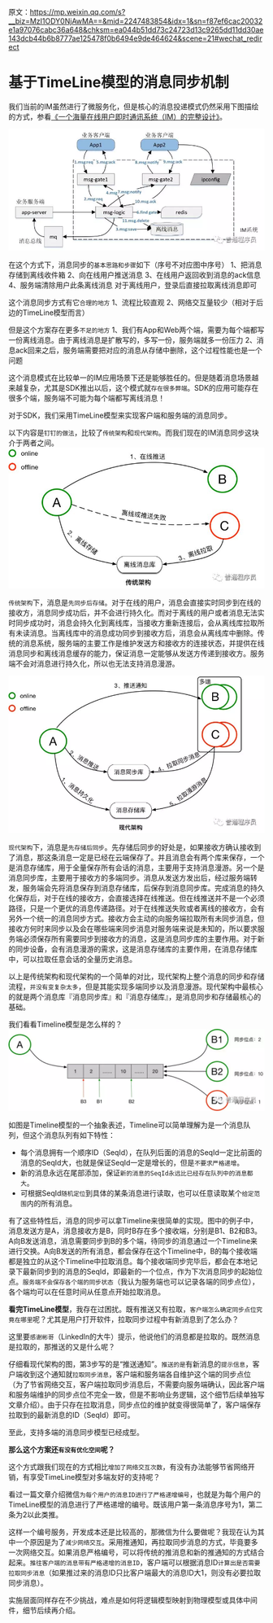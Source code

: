 原文：https://mp.weixin.qq.com/s?__biz=MzI1ODY0NjAwMA==&mid=2247483854&idx=1&sn=f87ef6cac20032e1a97076cabc36a648&chksm=ea044b51dd73c24723d13c9265dd11dd30ae143dcb44b6b8777ae125478f0b6494e9de464624&scene=21#wechat_redirect

# 基于TimeLine模型的消息同步机制

我们当前的IM虽然进行了微服务化，但是核心的消息投递模式仍然采用下图描绘的方式，参看[《一个海量在线用户即时通讯系统（IM）的完整设计》](https://mp.weixin.qq.com/s?__biz=MzI1ODY0NjAwMA==&mid=2247483756&idx=1&sn=a8e3303bc573b1acaf9ef3862ef89bdd&chksm=ea044bf3dd73c2e5dcf2c10202c66d6143ec866205e9230f974fbc0b0be587926699230b6b18&scene=21#wechat_redirect)。

![time-line-1](images/time-line-1.webp)

在这个方式下，消息同步的`基本思路和步骤`如下（序号不对应图中序号）
1、把消息存储到离线收件箱
2、向在线用户推送消息
3、在线用户返回收到消息的ack信息
4、服务端清除用户此条离线消息
对于离线用户，登录后直接拉取离线消息即可

这个消息同步方式有它`合理的地方`
1、流程比较直观
2、网络交互量较少（相对于后边的TimeLine模型而言）

但是这个方案存在更多`不足的地方`
1、我们有App和Web两个端，需要为每个端都写一份离线消息。由于离线消息是扩散写的，多写一份，服务端就多一份压力
2、消息ack回来之后，服务端需要把对应的消息从存储中删除，这个过程性能也是一个问题

这个消息模式在比较单一的IM应用场景下还是能够胜任的。但是随着消息场景越来越复杂，尤其是SDK推出以后，这个模式就`存在很多弊端`。SDK的应用可能存在很多个端，服务端不可能为每个端都写离线消息！

对于SDK，我们采用TimeLine模型来实现客户端和服务端的消息同步。

以下内容是`钉钉的做法`，比较了`传统架构`和`现代架构`。而我们现在的IM消息同步这块介于两者之间。 
![time-line-2](images/time-line-2.jpeg)

`传统架构`下，消息是`先同步后存储`。对于在线的用户，消息会直接实时同步到在线的接收方，消息同步成功后，并不会进行持久化。而对于离线的用户或者消息无法实时同步成功时，消息会持久化到离线库，当接收方重新连接后，会从离线库拉取所有未读消息。当离线库中的消息成功同步到接收方后，消息会从离线库中删除。传统的消息系统，服务端的主要工作是维护发送方和接收方的连接状态，并提供在线消息同步和离线消息缓存的能力，保证消息一定能够从发送方传递到接收方。服务端不会对消息进行持久化，所以也无法支持消息漫游。

![time-line-3](images/time-line-3.webp)

`现代架构`下，消息是`先存储后同步`。先存储后同步的好处是，如果接收方确认接收到了消息，那这条消息一定是已经在云端保存了。并且消息会有两个库来保存，一个是消息存储库，用于全量保存所有会话的消息，主要用于支持消息漫游。另一个是消息同步库，主要用于接收方的多端同步。消息从发送方发出后，经过服务端转发，服务端会先将消息保存到消息存储库，后保存到消息同步库。完成消息的持久化保存后，对于在线的接收方，会直接选择在线推送。但在线推送并不是一个必须路径，只是一个更优的消息传递路径。对于在线推送失败或者离线的接收方，会有另外一个统一的消息同步方式。接收方会主动的向服务端拉取所有未同步消息，但接收方何时来同步以及会在哪些端来同步消息对服务端来说是未知的，所以要求服务端必须保存所有需要同步到接收方的消息，这是消息同步库的主要作用。对于新的同步设备，会有消息漫游的需求，这是消息存储库的主要作用，在消息存储库中，可以拉取任意会话的全量历史消息。

以上是传统架构和现代架构的一个简单的对比，现代架构上整个消息的同步和存储流程，`并没有变复杂太多`，但是其能实现多端同步以及消息漫游。现代架构中最核心的就是两个消息库『消息同步库』和『消息存储库』，是消息同步和存储最核心的基础。

我们看看Timeline模型是怎么样的？
![time-line-4](images/time-line-4.webp)

如图是Timeline模型的一个抽象表述，Timeline可以简单理解为是一个消息队列，但这个消息队列有如下特性：

- 每个消息拥有一个顺序ID（SeqId），在队列后面的消息的SeqId一定比前面的消息的SeqId大，也就是保证SeqId一定是增长的，但是`不要求严格递增`。
- 新的消息永远在尾部添加，保证`新的消息的SeqId永远比已经存在队列中的消息都大`。
- 可根据SeqId`随机定位`到具体的某条消息进行读取，也可以任意读取某个`给定范围`内的所有消息。
 
有了这些特性后，消息的同步可以拿Timeline来很简单的实现。图中的例子中，消息发送方是A，消息接收方是B，同时B存在多个接收端，分别是B1、B2和B3。A向B发送消息，消息需要同步到B的多个端，待同步的消息通过一个Timeline来进行交换。A向B发送的所有消息，都会保存在这个Timeline中，B的每个接收端都是独立的从这个Timeline中拉取消息。每个接收端同步完毕后，都会在本地记录下最新同步到的消息的SeqId，即最新的一个位点，作为下次消息同步的起始位点。`服务端不会保存各个端的同步状态`（我认为服务端也可以记录各端的同步点位），各个端均可以在任意时间从任意点开始拉取消息。

**看完TimeLine模型**，我存在过困扰。既有推送又有拉取，`客户端怎么确定同步点位究竟在哪里`呢？尤其是用户打开软件，拉取同步过程中有新消息到了怎么办？

这里要`感谢彬哥`（LinkedIn的大牛）提示，他说他们的消息都是拉取的。既然消息是拉取的，那推送的又是什么呢？

仔细看现代架构的图，第3步写的是“推送通知”。`推送的是`有新消息的`提示信息`，客户端收到这个通知就`拉取同步消息`，客户端和服务端各自维护这个端的同步点位（为了节省网络交互，客户端拉取同步消息后，不需要向服务端确认，因此客户端和服务端维护的同步点位不完全一致，但是不影响业务逻辑，这个细节后续单独写文章介绍）。由于只存在拉取消息，同步点位的维护就变得很简单了，客户端保存拉取到的最新消息的ID（SeqId）即可。

至此，支持多端的消息同步模型已经成型。

**那么这个方案还`有没有优化空间`呢？**

这个方式跟我们现在的方式相比`增加了网络交互次数`，有没有办法能够节省网络开销，有享受TimeLine模型对多端友好的支持呢？

看过一篇文章介绍微信`为每个用户的消息ID进行了严格递增编号`，也就是为每个用户的TimeLine模型的消息进行了严格递增的编号。既该用户第一条消息序号为1，第二条为2以此类推。

这样一个编号服务，开发成本还是比较高的，那微信为什么要做呢？我现在认为其中一个原因是为了`减少网络交互`。采用推通知，再拉取同步消息的方式，毕竟要多一次网络交互。如果消息严格编号，可以将传统的推消息和新的推通知的方式结合起来。`推往客户端的消息带有严格递增的消息ID`，客户端可以根据消息ID`计算出是否需要拉取同步消息`（如果推过来的消息ID只比客户端最大的消息ID大1，则没有必要拉取同步消息）。 

实施层面同样存在不少挑战，难点是如何将逻辑模型映射到物理模型或具体中间件，细节后续再介绍。